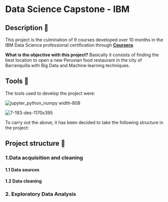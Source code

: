 # Data Science Capstone - IBM

## Description :speech_balloon:
This project is the culmination of 9 courses developed over 10 months in the IBM Data Science professional certification through [**Coursera**](https://www.coursera.org/professional-certificates/ibm-data-science). 

**What is the objective with this project?** Basically it consists of finding the best location to open a new Peruvian food restaurant in the city of Barranquilla with Big Data and Machine learning techniques. 

## Tools :hammer:
The tools used to develop the project were:


![jupyter_python_numpy width-808](https://user-images.githubusercontent.com/60367519/80153609-7e09c180-8583-11ea-80da-ccaffb4b8889.png)

![7-193-des-1170x395](https://user-images.githubusercontent.com/60367519/80152856-0edf9d80-8582-11ea-880e-0ad520c524a8.png)


To carry out the above, it has been decided to take the following structure in the project: 

## Project structure :notebook_with_decorative_cover:

### 1.Data acquisition and cleaning
#### 1.1 Data sources

#### 1.2 Data cleaning

### 2. Exploratory Data Analysis




